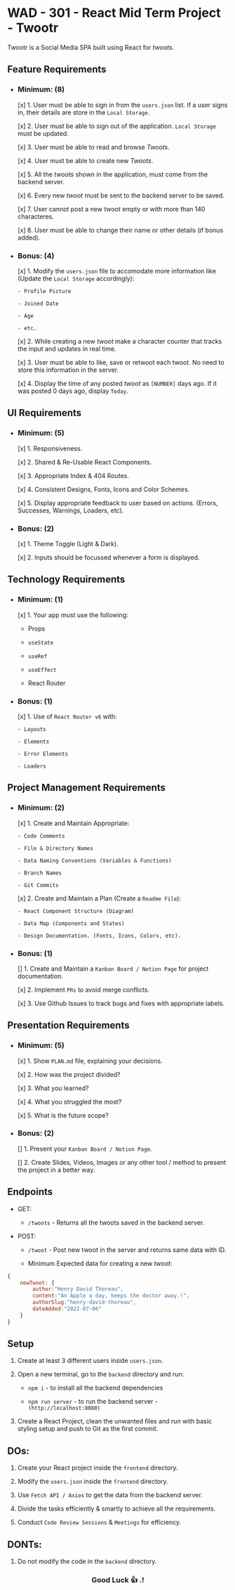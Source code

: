 # WAD - 301 - React Mid Term Project - Twootr

Twootr is a Social Media SPA built using React for _twoots_.

## Feature Requirements

- ### Minimum: (8)

  [x] 1. User must be able to sign in from the `users.json` list. If a user signs in, their details are store in the `Local Storage`.

  [x] 2. User must be able to sign out of the application. `Local Storage` must be updated.

  [x] 3. User must be able to read and browse _Twoots_.

  [x] 4. User must be able to create new _Twoots_.

  [x] 5. All the _twoots_ shown in the application, must come from the backend server.

  [x] 6. Every new _twoot_ must be sent to the backend server to be saved.

  [x] 7. User cannot post a new _twoot_ empty or with more than 140 characteres.

  [x] 8. User must be able to change their name or other details (if bonus added).

- ### Bonus: (4)

  [x] 1. Modify the `users.json` file to accomodate more information like (Update the `Local Storage` accordingly):

      - Profile Picture

      - Joined Date

      - Age

      - etc.

  [x] 2. While creating a new _twoot_ make a character counter that tracks the input and updates in real time.

  [x] 3. User must be able to like, save or retwoot each twoot. No need to store this information in the server.

  [x] 4. Display the time of any posted _twoot_ as `[NUMBER]` days ago. If it was posted 0 days ago, display `Today`.

## UI Requirements

- ### Minimum: (5)

  [x] 1. Responsiveness.

  [x] 2. Shared & Re-Usable React Components.

  [x] 3. Appropriate Index & 404 Routes.

  [x] 4. Consistent Designs, Fonts, Icons and Color Schemes.

  [x] 5. Display appropriate feedback to user based on actions. (Errors, Successes, Warnings, Loaders, etc).

- ### Bonus: (2)

  [x] 1. Theme Toggle (Light & Dark).

  [x] 2. Inputs should be focussed whenever a form is displayed.

## Technology Requirements

- ### Minimum: (1)

  [x] 1. Your app must use the following:

  - Props

  - `useState`

  - `useRef`

  - `useEffect`

  - React Router

- ### Bonus: (1)

  [x] 1. Use of `React Router v6` with:

      - Layouts

      - Elements

      - Error Elements

      - Loaders

## Project Management Requirements

- ### Minimum: (2)

  [x] 1. Create and Maintain Appropriate:

      - Code Comments

      - File & Directory Names

      - Data Naming Conventions (Variables & Functions)

      - Branch Names

      - Git Commits

  [x] 2. Create and Maintain a Plan (Create a `Readme File`):

      - React Component Structure (Diagram)

      - Data Map (Components and States)

      - Design Documentation. (Fonts, Icons, Colors, etc).

- ### Bonus: (1)

  [] 1. Create and Maintain a `Kanban Board / Notion Page` for project documentation.

  [x] 2. Implement `PRs` to avoid merge conflicts.

  [x] 3. Use Github Issues to track bugs and fixes with appropriate labels.

## Presentation Requirements

- ### Minimum: (5)

  [x] 1. Show `PLAN.md` file, explaining your decisions.

  [x] 2. How was the project divided?

  [x] 3. What you learned?

  [x] 4. What you struggled the most?

  [x] 5. What is the future scope?

- ### Bonus: (2)

  [] 1. Present your `Kanban Board / Notion Page`.

  [] 2. Create Slides, Videos, Images or any other tool / method to present the project in a better way.

## Endpoints

- GET:

  - `/twoots` - Returns all the twoots saved in the backend server.

- POST:

  - `/twoot` - Post new twoot in the server and returns same data with ID.

  - Minimum Expected data for creating a new _twoot_:

```js
{
    newTwoot: {
        author:"Henry David Thoreau",
        content:"An Apple a day, keeps the doctor away.!",
        authorSlug:"henry-david-thoreau",
        dateAdded:"2022-07-06"
    }
}
```

## Setup

1. Create at least 3 different users inside `users.json`.

2. Open a new terminal, go to the `backend` directory and run:

   - `npm i` - to install all the backend dependencies

   - `npm run server` - to run the backend server - `(http://localhost:8080)`

3. Create a React Project, clean the unwanted files and run with basic styling setup and push to Git as the first commit.

## DOs:

1.  Create your React project inside the `frontend` directory.

2.  Modify the `users.json` inside the `frontend` directory.

3.  Use `Fetch API / Axios` to get the data from the backend server.

4.  Divide the tasks efficiently & smartly to achieve all the requirements.

5.  Conduct `Code Review Sessions` & `Meetings` for efficiency.

## DONTs:

1.  Do not modify the code in the `backend` directory.

<h3 align="center">
  Good Luck 👍 .!
</h3>
